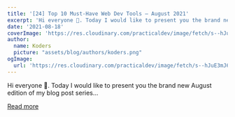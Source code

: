 ```yaml
---
title: '[24] Top 10 Must-Have Web Dev Tools – August 2021'
excerpt: 'Hi everyone 👋. Today I would like to present you the brand new August edition of my blog post series...'
date: '2021-08-18'
coverImage: 'https://res.cloudinary.com/practicaldev/image/fetch/s--hJuE3mJ6--/c_imagga_scale,f_auto,fl_progressive,h_420,q_auto,w_1000/https://dev-to-uploads.s3.amazonaws.com/uploads/articles/q4398xwd7tno95743tma.png'
author:
  name: Koders
  picture: "assets/blog/authors/koders.png"
ogImage:
  url: 'https://res.cloudinary.com/practicaldev/image/fetch/s--hJuE3mJ6--/c_imagga_scale,f_auto,fl_progressive,h_420,q_auto,w_1000/https://dev-to-uploads.s3.amazonaws.com/uploads/articles/q4398xwd7tno95743tma.png'
---
```


Hi everyone 👋. Today I would like to present you the brand new August edition of my blog post series...

[Read more](https://dev.to/villivald/24-top-10-must-have-web-dev-tools-august-2021-4fc0)
